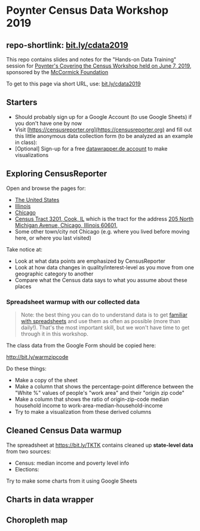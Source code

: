 # Poynter Census Data Workshop 2019

## repo-shortlink: [bit.ly/cdata2019](https://bit.ly/cdata2019)

This repo contains slides and notes for the "Hands-on Data Training" session for [Poynter's Covering the Census Workshop held on June 7, 2019](https://www.poynter.org/covering-the-census-chicago/#1549662376277-7e2acdf9-0a298297-4e4f), sponsored by the [McCormick Foundation](https://donate.mccormickfoundation.org/)


To get to this page via short URL, use: [bit.ly/cdata2019](https://bit.ly/cdata2019)


## Starters

- Should probably sign up for a Google Account (to use Google Sheets) if you don't have one by now
- Visit [https://censusreporter.org](https://censusreporter.org) and fill out this little anonymous data collection form (to be analyzed as an example in class): 
- [Optional] Sign-up for a free [datawrapper.de account](https://www.datawrapper.de/) to make visualizations


## Exploring CensusReporter 

Open and browse the pages for:

- [The United States](https://censusreporter.org/profiles/01000US-united-states/)
- [Illinois](https://censusreporter.org/profiles/04000US17-illinois/)
- [Chicago](https://censusreporter.org/profiles/16000US1714000-chicago-il/)
- [Census Tract 3201, Cook, IL](https://censusreporter.org/profiles/14000US17031320100-census-tract-3201-cook-il/) which is the tract for the address [205 North Michigan Avenue, Chicago, Illinois 60601,](https://censusreporter.org/locate/?lat=41.886024&lng=-87.623542&address=205%20North%20Michigan%20Avenue,%20Chicago,%20Illinois%2060601,%20United%20States)
- Some other town/city not Chicago (e.g. where you lived before moving here, or where you last visited)

Take notice at:

- Look at what data points are emphasized by CensusReporter
- Look at how data changes in quality/interest-level as you move from one geographic category to another
- Compare what the Census data says to what you assume about these places


### Spreadsheet warmup with our collected data

> Note: the best thing you can do to understand data is to get [familiar with spreadsheets](https://multimedia.journalism.berkeley.edu/tutorials/spreadsheets/) and use them as often as possible (more than daily!). That's the most important skill, but we won't have time to get through it in this workshop.

The class data from the Google Form should be copied here:

http://bit.ly/warmzipcode

Do these things:

- Make a copy of the sheet
- Make a column that shows the percentage-point difference between the "White %" values of people's "work area" and their "origin zip code"
- Make a column that shows the ratio of origin-zip-code median household income to work-area-median-household-income
- Try to make a visualization from these derived columns

## Cleaned Census Data warmup

The spreadsheet at https://bit.ly/TKTK contains cleaned up **state-level data** from two sources: 

- Census: median income and poverty level info
- Elections:

Try to make some charts from it using Google Sheets

## Charts in data wrapper

## Choropleth map
